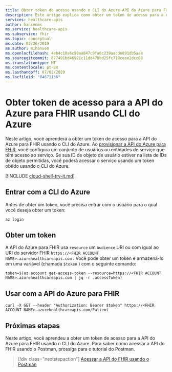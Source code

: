 ```yaml
---
title: Obter token de acesso usando o CLI do Azure-API do Azure para FHIR
description: Este artigo explica como obter um token de acesso para a API do Azure para FHIR usando o CLI do Azure.
services: healthcare-apis
author: hansenms
ms.service: healthcare-apis
ms.subservice: fhir
ms.topic: conceptual
ms.date: 02/26/2019
ms.author: mihansen
ms.openlocfilehash: 4eb4c10a6c98aa847c9fa6c239aacde891db5aae
ms.sourcegitcommit: 877491bd46921c11dd478bd25fc718ceee2dcc08
ms.translationtype: MT
ms.contentlocale: pt-BR
ms.lasthandoff: 07/02/2020
ms.locfileid: "84871136"
---
```

# <a name="get-access-token-for-azure-api-for-fhir-using-azure-cli"></a>Obter token de acesso para a API do Azure para FHIR usando CLI do Azure

Neste artigo, você aprenderá a obter um token de acesso para a API do Azure para FHIR usando o CLI do Azure. Ao [provisionar a API do Azure para FHIR](fhir-paas-portal-quickstart.md), você configura um conjunto de usuários ou entidades de serviço que têm acesso ao serviço. Se sua ID de objeto de usuário estiver na lista de IDs de objeto permitidas, você poderá acessar o serviço usando um token obtido usando o CLI do Azure.

[!INCLUDE [cloud-shell-try-it.md](../../includes/cloud-shell-try-it.md)]

## <a name="sign-in-with-azure-cli"></a>Entrar com a CLI do Azure

Antes de obter um token, você precisa entrar com o usuário para o qual você deseja obter um token:

```azurecli-interactive
az login
```

## <a name="obtain-a-token"></a>Obter um token

A API do Azure para FHIR usa `resource` um `Audience` URI ou com igual ao URI do servidor FHIR `https://<FHIR ACCOUNT NAME>.azurehealthcareapis.com` . Você pode obter um token e armazená-lo em uma variável (chamada `$token` ) com o seguinte comando:

```azurecli-interactive
token=$(az account get-access-token --resource=https://<FHIR ACCOUNT NAME>.azurehealthcareapis.com | jq -r .accessToken)
```

## <a name="use-with-azure-api-for-fhir"></a>Usar com a API do Azure para FHIR

```azurecli-interactive
curl -X GET --header "Authorization: Bearer $token" https://<FHIR ACCOUNT NAME>.azurehealthcareapis.com/Patient
```

## <a name="next-steps"></a>Próximas etapas

Neste artigo, você aprendeu a obter um token de acesso para a API do Azure para FHIR usando o CLI do Azure. Para saber como acessar a API do FHIR usando o Postman, prossiga para o tutorial do Postman.

>[!div class="nextstepaction"]
>[Acessar a API do FHIR usando o Postman](access-fhir-postman-tutorial.md)
